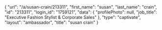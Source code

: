 {
    "url": "\/a\/susan-crain\/213311",
    "first_name": "susan",
    "last_name": "crain",
    "id": "213311",
    "login_id": "1759121",
    "data": {
        "profilePhoto": null,
        "job_title": "Executive Fashion Stylist & Corporate Sales"
    },
    "type": "captivate",
    "layout": "ambassador",
    "title": "susan crain"
}